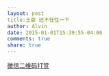 ```yaml
---
layout: post
title:土豪 还不任性一下
author: Alvin
date: 2015-01-01T15:39:55-04:00
comments: true
share: true
---
```



[微信二维码打赏](https://github.com/goaheadalvin/goaheadalvin.github.io/raw/master/images/6.66.jpg)

